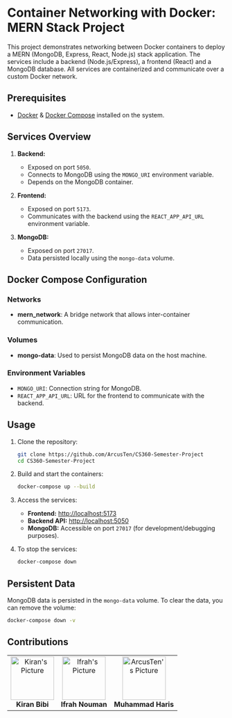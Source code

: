 # Container Networking with Docker: MERN Stack Project

This project demonstrates networking between Docker containers to deploy a MERN (MongoDB, Express, React, Node.js) stack application. The services include a backend (Node.js/Express), a frontend (React) and a MongoDB database. All services are containerized and communicate over a custom Docker network.


## Prerequisites

- [Docker](https://www.docker.com/) & [Docker Compose](https://docs.docker.com/compose/) installed on the system.


## Services Overview

1. **Backend:**
   - Exposed on port `5050`.
   - Connects to MongoDB using the `MONGO_URI` environment variable.
   - Depends on the MongoDB container.

2. **Frontend:**
   - Exposed on port `5173`.
   - Communicates with the backend using the `REACT_APP_API_URL` environment variable.

3. **MongoDB:**
   - Exposed on port `27017`.
   - Data persisted locally using the `mongo-data` volume.

## Docker Compose Configuration

### Networks
- **mern_network**: A bridge network that allows inter-container communication.

### Volumes
- **mongo-data**: Used to persist MongoDB data on the host machine.

### Environment Variables
- `MONGO_URI`: Connection string for MongoDB.
- `REACT_APP_API_URL`: URL for the frontend to communicate with the backend.

## Usage

1. Clone the repository:
    ```bash
    git clone https://github.com/ArcusTen/CS360-Semester-Project
    cd CS360-Semester-Project
    ```

2. Build and start the containers:
   ```bash
   docker-compose up --build
   ```

3. Access the services:
   - **Frontend:** [http://localhost:5173](http://localhost:5173)
   - **Backend API:** [http://localhost:5050](http://localhost:5050)
   - **MongoDB:** Accessible on port `27017` (for development/debugging purposes).

4. To stop the services:
   ```bash
   docker-compose down
   ```

## Persistent Data

MongoDB data is persisted in the `mongo-data` volume. To clear the data, you can remove the volume:

```bash
docker-compose down -v
```

## Contributions

<table>
    <tr>
        <td align="center">
            <img src="https://github.com/kiran1500.png" alt="Kiran's Picture" width="100" height="100"><br>
            <b>Kiran Bibi</b>
        </td>
        <td align="center">
            <img src="https://github.com/OceanCurrent25.png" alt="Ifrah's Picture" width="100" height="100"><br>
            <b>Ifrah Nouman</b>
        </td>
        <td align="center">
            <img src="https://github.com/ArcusTen.png" alt="ArcusTen's Picture" width="100" height="100"><br>
            <b>Muhammad Haris</b>
        </td>
    </tr>
</table>